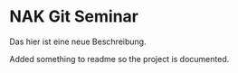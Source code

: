 # NAK Git Seminar

Das hier ist eine neue Beschreibung.

Added something to readme so the project is documented.